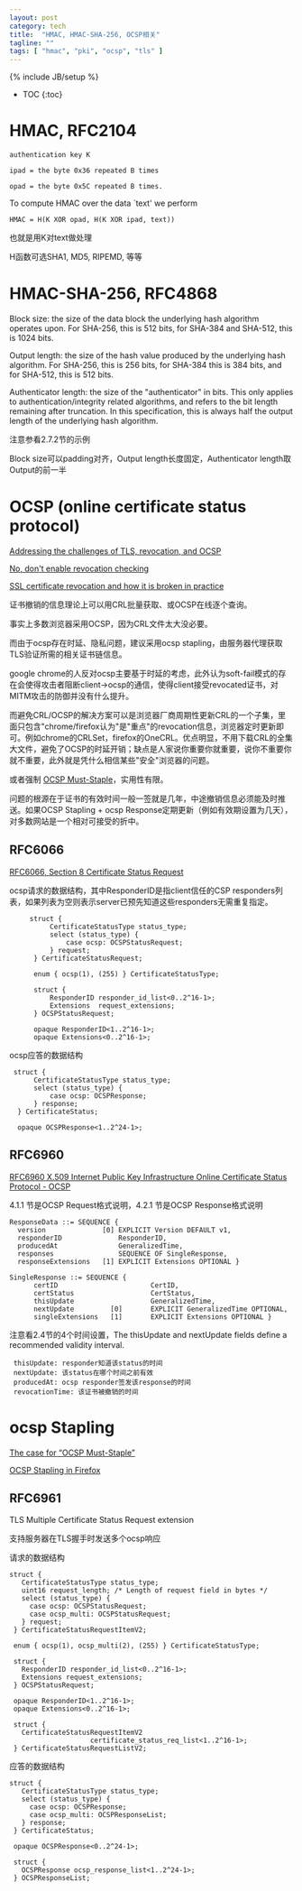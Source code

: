 ```yaml
---
layout: post
category: tech
title:  "HMAC, HMAC-SHA-256, OCSP相关"
tagline: ""
tags: [ "hmac", "pki", "ocsp", "tls" ] 
---
```

{% include JB/setup %}

* TOC
{:toc}

# HMAC, RFC2104

    authentication key K

    ipad = the byte 0x36 repeated B times

    opad = the byte 0x5C repeated B times.

To compute HMAC over the data `text' we perform

    HMAC = H(K XOR opad, H(K XOR ipad, text))

也就是用K对text做处理

H函数可选SHA1, MD5, RIPEMD, 等等

# HMAC-SHA-256, RFC4868

   Block size:  the size of the data block the underlying hash algorithm
      operates upon.  For SHA-256, this is 512 bits, for SHA-384 and
      SHA-512, this is 1024 bits.

   Output length:  the size of the hash value produced by the underlying
      hash algorithm.  For SHA-256, this is 256 bits, for SHA-384 this
      is 384 bits, and for SHA-512, this is 512 bits.

   Authenticator length:  the size of the "authenticator" in bits.  This
      only applies to authentication/integrity related algorithms, and
      refers to the bit length remaining after truncation.  In this
      specification, this is always half the output length of the
      underlying hash algorithm.

注意参看2.7.2节的示例

Block size可以padding对齐，Output length长度固定，Authenticator length取Output的前一半


# OCSP (online certificate status protocol)

[Addressing the challenges of TLS, revocation, and OCSP](https://www.fastly.com/blog/addressing-challenges-tls-revocation-and-ocsp)

[No, don't enable revocation checking](https://www.imperialviolet.org/2014/04/19/revchecking.html)

[SSL certificate revocation and how it is broken in practice](https://medium.com/@alexeysamoshkin/how-ssl-certificate-revocation-is-broken-in-practice-af3b63b9cb3)

证书撤销的信息理论上可以用CRL批量获取、或OCSP在线逐个查询。

事实上多数浏览器采用OCSP，因为CRL文件太大没必要。

而由于ocsp存在时延、隐私问题，建议采用ocsp stapling，由服务器代理获取TLS验证所需的相关证书链信息。

google chrome的人反对ocsp主要基于时延的考虑，此外认为soft-fail模式的存在会使得攻击者阻断client->ocsp的通信，使得client接受revocated证书，对MITM攻击的防御并没有什么提升。

而避免CRL/OCSP的解决方案可以是浏览器厂商周期性更新CRL的一个子集，里面只包含"chrome/firefox认为"是"重点"的revocation信息，浏览器定时更新即可。例如chrome的CRLSet，firefox的OneCRL。优点明显，不用下载CRL的全集大文件，避免了OCSP的时延开销；缺点是人家说你重要你就重要，说你不重要你就不重要，此外就是凭什么相信某些"安全"浏览器的问题。

或者强制 [OCSP Must-Staple](https://scotthelme.co.uk/ocsp-must-staple/)，实用性有限。

问题的根源在于证书的有效时间一般一签就是几年，中途撤销信息必须能及时推送。如果OCSP Stapling + ocsp Response定期更新（例如有效期设置为几天），对多数网站是一个相对可接受的折中。

## RFC6066

[RFC6066, Section 8 Certificate Status Request](https://tools.ietf.org/html/rfc6066#page-14)

ocsp请求的数据结构，其中ResponderID是指client信任的CSP responders列表，如果列表为空则表示server已预先知道这些responders无需重复指定。

         struct {
              CertificateStatusType status_type;
              select (status_type) {
                  case ocsp: OCSPStatusRequest;
              } request;
          } CertificateStatusRequest;

          enum { ocsp(1), (255) } CertificateStatusType;

          struct {
              ResponderID responder_id_list<0..2^16-1>;
              Extensions  request_extensions;
          } OCSPStatusRequest;

          opaque ResponderID<1..2^16-1>;
          opaque Extensions<0..2^16-1>;

ocsp应答的数据结构

     struct {
          CertificateStatusType status_type;
          select (status_type) {
              case ocsp: OCSPResponse;
          } response;
      } CertificateStatus;

      opaque OCSPResponse<1..2^24-1>;

## RFC6960

[RFC6960 X.509 Internet Public Key Infrastructure Online Certificate Status Protocol - OCSP](https://tools.ietf.org/html/rfc6960)

4.1.1 节是OCSP Request格式说明，4.2.1 节是OCSP Response格式说明

    ResponseData ::= SEQUENCE {
      version              [0] EXPLICIT Version DEFAULT v1,
      responderID              ResponderID,
      producedAt               GeneralizedTime,
      responses                SEQUENCE OF SingleResponse,
      responseExtensions   [1] EXPLICIT Extensions OPTIONAL }

    SingleResponse ::= SEQUENCE {
          certID                       CertID,
          certStatus                   CertStatus,
          thisUpdate                   GeneralizedTime,
          nextUpdate         [0]       EXPLICIT GeneralizedTime OPTIONAL,
          singleExtensions   [1]       EXPLICIT Extensions OPTIONAL }


注意看2.4节的4个时间设置，The thisUpdate and nextUpdate fields define a recommended validity interval.

     thisUpdate: responder知道该status的时间
     nextUpdate: 该status在哪个时间之前有效
     producedAt: ocsp responder签发该response的时间
     revocationTime: 该证书被撤销的时间

# ocsp Stapling

[The case for “OCSP Must-Staple”](https://www.grc.com/revocation/ocsp-must-staple.htm)

[OCSP Stapling in Firefox](https://blog.mozilla.org/security/2013/07/29/ocsp-stapling-in-firefox/)

## RFC6961 

TLS Multiple Certificate Status Request extension

支持服务器在TLS握手时发送多个ocsp响应

请求的数据结构

    struct {
       CertificateStatusType status_type;
       uint16 request_length; /* Length of request field in bytes */
       select (status_type) {
         case ocsp: OCSPStatusRequest;
         case ocsp_multi: OCSPStatusRequest;
       } request;
     } CertificateStatusRequestItemV2;

     enum { ocsp(1), ocsp_multi(2), (255) } CertificateStatusType;

     struct {
       ResponderID responder_id_list<0..2^16-1>;
       Extensions request_extensions;
     } OCSPStatusRequest;

     opaque ResponderID<1..2^16-1>;
     opaque Extensions<0..2^16-1>;

     struct {
       CertificateStatusRequestItemV2
                        certificate_status_req_list<1..2^16-1>;
     } CertificateStatusRequestListV2;

应答的数据结构

    struct {
       CertificateStatusType status_type;
       select (status_type) {
         case ocsp: OCSPResponse;
         case ocsp_multi: OCSPResponseList;
       } response;
     } CertificateStatus;

     opaque OCSPResponse<0..2^24-1>;

     struct {
       OCSPResponse ocsp_response_list<1..2^24-1>;
     } OCSPResponseList;
